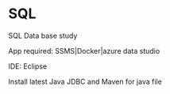 # SQL
SQL Data base study

App required: SSMS|Docker|azure data studio

IDE: Eclipse  

Install latest Java JDBC and Maven for java file
